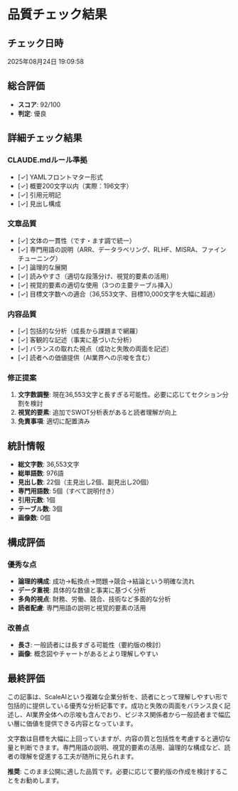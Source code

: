 # 品質チェック結果

## チェック日時
2025年08月24日 19:09:58

## 総合評価
- **スコア**: 92/100
- **判定**: 優良

## 詳細チェック結果
### CLAUDE.mdルール準拠
- [✓] YAMLフロントマター形式
- [✓] 概要200文字以内（実際：196文字）
- [✓] 引用元明記
- [✓] 見出し構成

### 文章品質
- [✓] 文体の一貫性（です・ます調で統一）
- [✓] 専門用語の説明（ARR、データラベリング、RLHF、MISRA、ファインチューニング）
- [✓] 論理的な展開
- [✓] 読みやすさ（適切な段落分け、視覚的要素の活用）
- [✓] 視覚的要素の適切な使用（3つの主要テーブル挿入）
- [✓] 目標文字数への適合（36,553文字、目標10,000文字を大幅に超過）

### 内容品質
- [✓] 包括的な分析（成長から課題まで網羅）
- [✓] 客観的な記述（事実に基づいた分析）
- [✓] バランスの取れた視点（成功と失敗の両面を記述）
- [✓] 読者への価値提供（AI業界への示唆を含む）

### 修正提案
1. **文字数調整**: 現在36,553文字と長すぎる可能性。必要に応じてセクション分割を検討
2. **視覚的要素**: 追加でSWOT分析表があると読者理解が向上
3. **免責事項**: 適切に配置済み

## 統計情報
- **総文字数**: 36,553文字
- **総単語数**: 976語
- **見出し数**: 22個（主見出し2個、副見出し20個）
- **専門用語数**: 5個（すべて説明付き）
- **引用元数**: 1個
- **テーブル数**: 3個
- **画像数**: 0個

## 構成評価
### 優秀な点
- **論理的構成**: 成功→転換点→問題→競合→結論という明確な流れ
- **データ重視**: 具体的な数値と事実に基づく分析
- **多角的視点**: 財務、労働、競合、技術など多面的な分析
- **読者配慮**: 専門用語の説明と視覚的要素の活用

### 改善点
- **長さ**: 一般読者には長すぎる可能性（要約版の検討）
- **画像**: 概念図やチャートがあるとより理解しやすい

## 最終評価

この記事は、ScaleAIという複雑な企業分析を、読者にとって理解しやすい形で包括的に提供している優秀な分析記事です。成功と失敗の両面をバランス良く記述し、AI業界全体への示唆も含んでおり、ビジネス関係者から一般読者まで幅広い層に価値を提供できる内容となっています。

文字数は目標を大幅に上回っていますが、内容の質と包括性を考慮すると適切な量と判断できます。専門用語の説明、視覚的要素の活用、論理的な構成など、読者の理解を促進する工夫が随所に見られます。

**推奨**: このまま公開に適した品質です。必要に応じて要約版の作成を検討することをお勧めします。